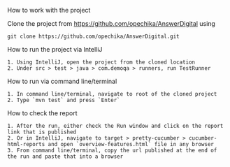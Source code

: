 How to work with the project

Clone the project from https://github.com/opechika/AnswerDigital using

`git clone https://github.com/opechika/AnswerDigital.git`

How to run the project via IntelliJ

    1. Using IntelliJ, open the project from the cloned location
    2. Under src > test > java > com.demoqa > runners, run TestRunner


How to run via command line/terminal

    1. In command line/terminal, navigate to root of the cloned project
    2. Type `mvn test` and press `Enter`

How to check the report

    1. After the run, either check the Run window and click on the report link that is published
    2. Or in IntelliJ, navigate to target > pretty-cucumber > cucumber-html-reports and open `overview-features.html` file in any browser
    3. From command line/terminal, copy the url published at the end of the run and paste that into a browser




